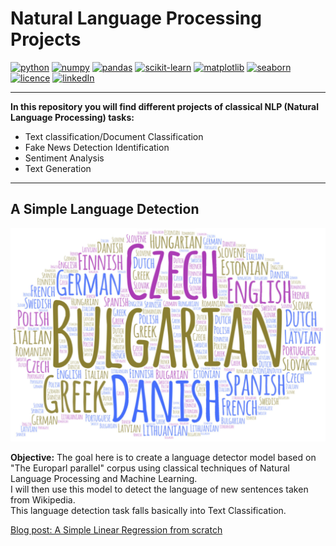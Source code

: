 # Natural Language Processing Projects

[![python](https://img.shields.io/badge/python-3.8.5-brightgreen?style=plastic)](https://www.python.org/downloads/release/python-385/)
[![numpy](https://img.shields.io/badge/numpy-1.20.1-brightgreen?style=plastic)](https://pypi.org/project/numpy/1.20.1/)
[![pandas](https://img.shields.io/badge/pandas-1.2.2-brightgreen?style=plastic)](https://pypi.org/project/pandas/1.2.2/)
[![scikit-learn](https://img.shields.io/badge/scikit--learn-0.24.1-brightgreen?style=plastic)](https://pypi.org/project/scikit-learn/0.24.1/)
[![matplotlib](https://img.shields.io/badge/matplotlib-3.3.4-brightgreen?style=plastic)](https://pypi.org/project/matplotlib/3.3.4/)
[![seaborn](https://img.shields.io/badge/seaborn-0.11.1-brightgreen?style=plastic)](https://pypi.org/project/seaborn/)
[![licence](https://img.shields.io/badge/licence-MIT-yellow?style=plastic)](https://github.com/Domsdev/Data-science-blog/blob/main/MIT%20Licence.md)
[![linkedIn](https://img.shields.io/badge/-LinkedIn%20-blue?style=plastic)](https://www.linkedin.com/in/dominique-pothin-dev/)

---

**In this repository you will find different projects of classical NLP (Natural Language Processing) tasks:**
- Text classification/Document Classification
- Fake News Detection Identification
- Sentiment Analysis
- Text Generation

---


## A Simple Language Detection

![png](img/language_detection_word_Art.jpg)

**Objective:** The goal here is to create a language detector model based on "The Europarl parallel" corpus using classical techniques of Natural Language Processing and Machine Learning.<br/>
I will then use this model to detect the language of new sentences taken from Wikipedia.<br/>
This language detection task falls basically into Text Classification.<br/>

<a href="https://domsdev.github.io/Data-science-blog/post/a_simple_linear_regression_from_scratch/">Blog post: A Simple Linear Regression from scratch</a>

